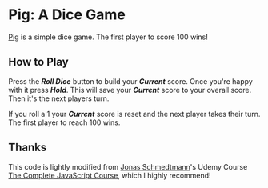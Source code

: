 # Pig: A Dice Game

[Pig](https://en.wikipedia.org/wiki/Pig_%28dice_game%29) is a simple dice game. The first player to score 100 wins!

## How to Play

Press the ***Roll Dice*** button to build your ***Current*** score. Once you're happy with it press ***Hold***. This will save your ***Current*** score to your overall score. Then it's the next players turn. 

If you roll a 1 your ***Current*** score is reset and the next player takes their turn. The first player to reach 100 wins.

## Thanks
This code is lightly modified from [Jonas Schmedtmann](https://twitter.com/jonasschmedtman)'s Udemy Course [The Complete JavaScript Course](https://www.udemy.com/the-complete-javascript-course), which I highly recommend! 
